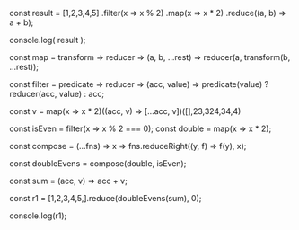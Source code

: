 const result = [1,2,3,4,5]
.filter(x => x % 2)
.map(x => x * 2)
.reduce((a, b) => a + b);

console.log(
  result
);

const map = transform => reducer => (a, b, ...rest) => reducer(a, transform(b, ...rest));

const filter = predicate => reducer => (acc, value) => predicate(value) ? reducer(acc, value) : acc;

const v = map(x => x * 2)((acc, v) => [...acc, v])([],23,324,34,4)

const isEven = filter(x => x % 2 === 0);
const double = map(x => x * 2);

const compose = (...fns) => x => fns.reduceRight((y, f) => f(y), x); 

const doubleEvens = compose(double, isEven);

const sum = (acc, v) => acc + v;

const r1 = [1,2,3,4,5,].reduce(doubleEvens(sum), 0);

console.log(r1);
